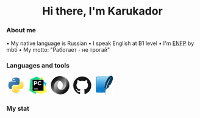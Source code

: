 <div id="header" align="center">
    <h1>Hi there, I'm  Karukador </h1>
</div>

### About me
• My native language is Russian
• I speak English at B1 level
• I'm [ENFP](https://www.16personalities.com/ru/lichnost-enfp) by mbti
• My motto: "Работает - не трогай"

### Languages and tools

<img src="https://github.com/devicons/devicon/blob/master/icons/python/python-original.svg" title="python" width="50" height="50"/>&nbsp;
<img src="https://github.com/devicons/devicon/blob/master/icons/pycharm/pycharm-original.svg" title="pycharm" width="50" height="50"/>&nbsp;
<img src="https://github.com/devicons/devicon/blob/master/icons/json/json-original.svg" title="json" width="50" height="50"/>&nbsp;
<img src="https://github.com/devicons/devicon/blob/master/icons/github/github-original.svg" title="github" width="50" height="50"/>&nbsp;
<img src="https://github.com/devicons/devicon/blob/master/icons/sqlite/sqlite-original.svg" title="sqlite" width="50" height="50"/>&nbsp;

### My stat

<div id="stat" align="center">
    <img src="https://github-profile-summary-cards.vercel.app/api/cards/profile-details?username=karukador&theme=github_dark" alt=""/>
    <img src="https://github-profile-summary-cards.vercel.app/api/cards/most-commit-language?username=karukador&theme=github_dark" alt=""/>
     <img src="https://github-profile-summary-cards.vercel.app/api/cards/stats?username=karukador&theme=github_dark" alt=""/>
</div>





